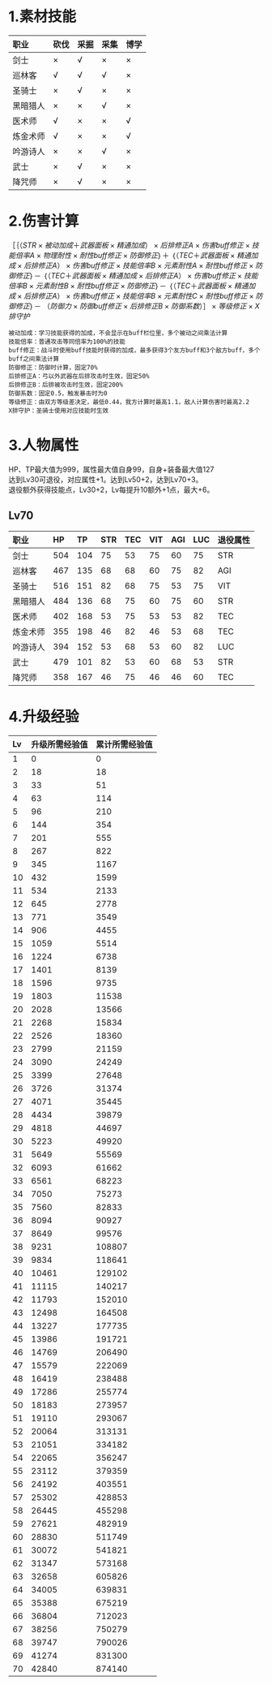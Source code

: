 # 1.素材技能
|职业|砍伐|采掘|采集|博学|
|:---|:---|:---|:---|:---|
|剑士|×|√|×|×|
|巡林客|√|√|√|×|
|圣骑士|×|√|×|×|
|黑暗猎人|×|×|√|×|
|医术师|√|×|×|√|
|炼金术师|√|×|×|√|
|吟游诗人|×|×|√|×|
|武士|×|√|×|×|
|降咒师|×|√|×|×|

# 2.伤害计算
$［｛（STR \times 被动加成 ＋ 武器面板 \times 精通加成） \times 后排修正A \times 伤害buff修正 \times 技能倍率A \times 物理耐性 \times 耐性buff修正 \times 防御修正｝＋$
$｛（TEC ＋ 武器面板 \times 精通加成 \times 后排修正A） \times 伤害buff修正 \times 技能倍率B \times 元素耐性A \times 耐性buff修正 \times 防御修正｝－$
$｛（TEC ＋ 武器面板 \times 精通加成 \times 后排修正A） \times 伤害buff修正 \times 技能倍率B \times 元素耐性B \times 耐性buff修正 \times 防御修正｝－$
$｛（TEC ＋ 武器面板 \times 精通加成 \times 后排修正A） \times 伤害buff修正 \times 技能倍率B \times 元素耐性C \times 耐性buff修正 \times 防御修正｝－$
$（防御力 \times 防御buff修正 \times 后排修正B \times 防御系数）］\times 等级修正 \times X排守护$
```
被动加成：学习技能获得的加成，不会显示在buff栏位里，多个被动之间乘法计算
技能倍率：普通攻击等同倍率为100%的技能
buff修正：战斗时使用buff技能时获得的加成，最多获得3个友方buff和3个敌方buff，多个buff之间乘法计算
防御修正：防御时计算，固定70%
后排修正A：弓以外武器在后排攻击时生效，固定50%
后排修正B：后排被攻击时生效，固定200%
防御系数：固定0.5，触发暴击时为0
等级修正：由双方等级差决定，最低0.44，我方计算时最高1.1，敌人计算伤害时最高2.2
X排守护：圣骑士使用对应技能时生效
```

# 3.人物属性
HP、TP最大值为999，属性最大值自身99，自身+装备最大值127<br>
达到Lv30可退役，对应属性+1。达到Lv50+2，达到Lv70+3。<br>
退役额外获得技能点，Lv30+2，Lv每提升10额外+1点，最大+6。<br>
## Lv70
|职业|HP|TP|STR|TEC|VIT|AGI|LUC|退役属性|
|:---|:---|:---|:---|:---|:---|:---|:---|:---|
|剑士|504|104|75|53|75|60|75|STR|
|巡林客|467|135|68|68|60|75|82|AGI|
|圣骑士|516|151|82|68|75|53|75|VIT|
|黑暗猎人|484|136|68|75|60|75|60|STR|
|医术师|402|168|53|75|53|53|82|TEC|
|炼金术师|355|198|46|82|46|53|68|TEC|
|吟游诗人|394|152|53|68|53|60|82|LUC|
|武士|479|101|82|53|60|68|53|STR|
|降咒师|358|167|46|75|46|46|60|TEC|

# 4.升级经验
|Lv|升级所需经验值|累计所需经验值|
|:---|:---|:---|
|1|0|0|
|2|18|18|
|3|33|51|
|4|63|114|
|5|96|210|
|6|144|354|
|7|201|555|
|8|267|822|
|9|345|1167|
|10|432|1599|
|11|534|2133|
|12|645|2778|
|13|771|3549|
|14|906|4455|
|15|1059|5514|
|16|1224|6738|
|17|1401|8139|
|18|1596|9735|
|19|1803|11538|
|20|2028|13566|
|21|2268|15834|
|22|2526|18360|
|23|2799|21159|
|24|3090|24249|
|25|3399|27648|
|26|3726|31374|
|27|4071|35445|
|28|4434|39879|
|29|4818|44697|
|30|5223|49920|
|31|5649|55569|
|32|6093|61662|
|33|6561|68223|
|34|7050|75273|
|35|7560|82833|
|36|8094|90927|
|37|8649|99576|
|38|9231|108807|
|39|9834|118641|
|40|10461|129102|
|41|11115|140217|
|42|11793|152010|
|43|12498|164508|
|44|13227|177735|
|45|13986|191721|
|46|14769|206490|
|47|15579|222069|
|48|16419|238488|
|49|17286|255774|
|50|18183|273957|
|51|19110|293067|
|52|20064|313131|
|53|21051|334182|
|54|22065|356247|
|55|23112|379359|
|56|24192|403551|
|57|25302|428853|
|58|26445|455298|
|59|27621|482919|
|60|28830|511749|
|61|30072|541821|
|62|31347|573168|
|63|32658|605826|
|64|34005|639831|
|65|35388|675219|
|66|36804|712023|
|67|38256|750279|
|68|39747|790026|
|69|41274|831300|
|70|42840|874140|

